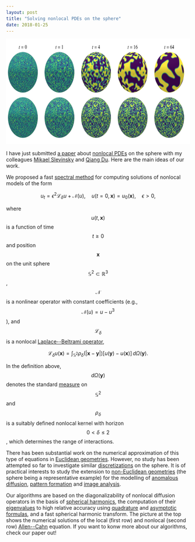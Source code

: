 ```yaml
---
layout: post
title: "Solving nonlocal PDEs on the sphere"
date: 2018-01-25
---
```


<div style="text-align: center;">
	<img src="/blog/nonlocalpdesphere.jpg" style="width:660px;height:287px;">
</div>

I have just submitted <a href="http://arxiv.org/pdf/1801.04902.pdf">a paper</a> 
about <a href="http://www.ma.utexas.edu/mediawiki/index.php/Introduction_to_nonlocal_equations">nonlocal PDEs</a> 
on the sphere with my colleagues 
<a href="http://home.cc.umanitoba.ca/~slevinrm/">Mikael Slevinsky</a> and 
<a href="http://www.columbia.edu/~qd2125/">Qiang Du</a>. 
Here are the main ideas of our work.

We proposed a fast <a href="http://en.wikipedia.org/wiki/Spectral_method">spectral method</a> 
for computing solutions of nonlocal models of the form

$$
u_t = \epsilon^2\mathcal{L}_\delta u + \mathcal{N}(u), \quad u(t=0,\mathbf{x}) = u_0(\mathbf{x}), \quad \epsilon>0,
$$

where $$u(t,\mathbf{x})$$ is a function of time $$t\ge0$$ and position $$\mathbf{x}$$ 
on the unit sphere $$\mathbb{S}^2\subset\mathbb{R}^3$$,
$$\mathcal{N}$$ is a nonlinear operator with constant coefficients (e.g., $$\mathcal{N}(u)=u-u^3$$), 
and $$\mathcal{L}_{\delta}$$ is a nonlocal 
<a href="http://en.wikipedia.org/wiki/Laplace%E2%80%93Beltrami_operator">Laplace--Beltrami operator</a>,

$$
\mathcal{L}_\delta u(\mathbf{x}) = \int_{\mathbb{S}^2} \rho_\delta(\vert\mathbf{x}-\mathbf{y}\vert)
[u(\mathbf{y}) - u(\mathbf{x})]\,d\Omega(\mathbf{y}).
$$

In the definition above, $$d\Omega(\mathbf{y})$$ denotes the standard 
<a href="http://en.wikipedia.org/wiki/Measure_(mathematics)">measure</a> on 
$$\mathbb{S}^2$$ and $$\rho_\delta$$ is a suitably defined nonlocal kernel with 
horizon $$0<\delta\le2$$, which determines the range of interactions. 

There has been substantial work on the numerical approximation of this type of equations in 
<a href="http://en.wikipedia.org/wiki/Euclidean_geometry">Euclidean geometries</a>.
However, no study has been attempted so far to investigate similar 
<a href="http://en.wikipedia.org/wiki/Discretization">discretizations</a> on the sphere. 
It is of practical interests to study the extension to 
<a href="http://en.wikipedia.org/wiki/Non-Euclidean_geometry">non-Euclidean geometries</a> 
(the sphere being a representative example) for the modelling of 
<a href="http://en.wikipedia.org/wiki/Anomalous_diffusion">anomalous diffusion</a>, 
<a href="http://en.wikipedia.org/wiki/Pattern_formation">pattern formation</a> 
and <a href="http://en.wikipedia.org/wiki/Image_analysis">image analysis</a>.

Our algorithms are based on the diagonalizability of nonlocal diffusion operators in the basis of 
<a href="http://en.wikipedia.org/wiki/Spherical_harmonics">spherical harmonics</a>, 
the computation of their <a href="http://en.wikipedia.org/wiki/Eigenvalues_and_eigenvectors">eigenvalues</a> 
to high relative accuracy using <a href="http://en.wikipedia.org/wiki/Numerical_integration">quadrature</a> 
and <a href="http://en.wikipedia.org/wiki/Asymptotic_analysis">asymptotic formulas</a>, 
and a fast spherical harmonic transform.
The picture at the top shows the numerical solutions of the local (first row) 
and nonlocal (second row) 
<a href="https://en.wikipedia.org/wiki/Allen%E2%80%93Cahn_equation">Allen--Cahn</a> equation.
If you want to konw more about our algorithms, check our paper out!